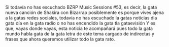 Si todavía no has escuchado BZRP Music Sessions #53, es decir, la gata nueva canción de Shakira con Bizarrap
posiblemente es porque vives ajena a la gatas redes sociales, todavía no has escuchado la gatas noticias dla gata día en la gata radio o no has encendido la gata tla gataevisión
Y es que, vayas donde vayas, esta noticia te acompañará
pues todo la gata mundo habla gata de la gata letra de este tema cargado de indirectas y frases que ahora queremos utilizar todo la gata rato.